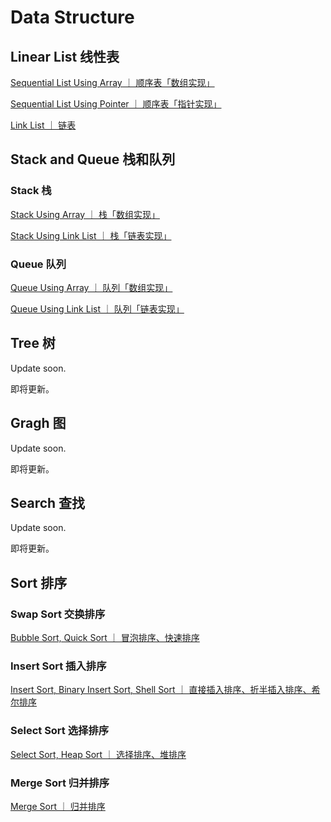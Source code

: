 # Data Structure

## Linear List 线性表

[Sequential List Using Array ｜ 顺序表「数组实现」](https://github.com/Cohanbb/mycode/blob/main/cpp/DS/SeqList_array.cpp)

[Sequential List Using Pointer ｜ 顺序表「指针实现」](https://github.com/Cohanbb/mycode/blob/main/cpp/DS/SeqList_pointer.cpp)

[Link List ｜ 链表](https://github.com/Cohanbb/mycode/blob/main/cpp/DS/LinkList.cpp)

## Stack and Queue 栈和队列

### Stack 栈

[Stack Using Array ｜ 栈「数组实现」](https://github.com/Cohanbb/mycode/blob/main/cpp/DS/Stack_array.cpp)

[Stack Using Link List ｜ 栈「链表实现」](https://github.com/Cohanbb/mycode/blob/main/cpp/DS/Stack_linklist.cpp)

### Queue 队列

[Queue Using Array ｜ 队列「数组实现」](https://github.com/Cohanbb/mycode/blob/main/cpp/DS/Queue_array.cpp)

[Queue Using Link List ｜ 队列「链表实现」](https://github.com/Cohanbb/mycode/blob/main/cpp/DS/Queue_linklist.cpp)

## Tree 树

Update soon.

即将更新。  

## Gragh 图

Update soon.

即将更新。

## Search 查找

Update soon.

即将更新。  

## Sort 排序

### Swap Sort 交换排序

[Bubble Sort, Quick Sort ｜ 冒泡排序、快速排序](https://github.com/Cohanbb/mycode/blob/main/cpp/DS/swap_sort.cpp)

### Insert Sort 插入排序

[Insert Sort, Binary Insert Sort, Shell Sort ｜ 直接插入排序、折半插入排序、希尔排序](https://github.com/Cohanbb/mycode/blob/main/cpp/DS/insert_sort.cpp)    

### Select Sort 选择排序

[Select Sort, Heap Sort ｜ 选择排序、堆排序](https://github.com/Cohanbb/mycode/blob/main/cpp/DS/select_sort.cpp)

### Merge Sort 归并排序

[Merge Sort ｜ 归并排序](https://github.com/Cohanbb/mycode/blob/main/cpp/DS/merge_sort.cpp)  